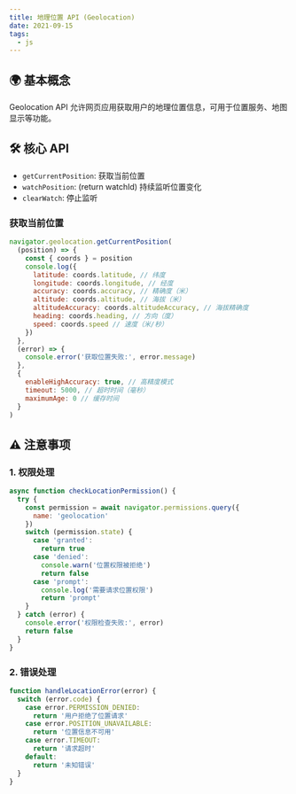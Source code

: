 ```yaml
---
title: 地理位置 API (Geolocation)
date: 2021-09-15
tags:
  - js
---
```


## 🌍 基本概念

Geolocation API 允许网页应用获取用户的地理位置信息，可用于位置服务、地图显示等功能。

## 🛠️ 核心 API

- `getCurrentPosition`: 获取当前位置
- `watchPosition`: (return watchId) 持续监听位置变化
- `clearWatch`: 停止监听

### 获取当前位置

```javascript
navigator.geolocation.getCurrentPosition(
  (position) => {
    const { coords } = position
    console.log({
      latitude: coords.latitude, // 纬度
      longitude: coords.longitude, // 经度
      accuracy: coords.accuracy, // 精确度（米）
      altitude: coords.altitude, // 海拔（米）
      altitudeAccuracy: coords.altitudeAccuracy, // 海拔精确度
      heading: coords.heading, // 方向（度）
      speed: coords.speed // 速度（米/秒）
    })
  },
  (error) => {
    console.error('获取位置失败:', error.message)
  },
  {
    enableHighAccuracy: true, // 高精度模式
    timeout: 5000, // 超时时间（毫秒）
    maximumAge: 0 // 缓存时间
  }
)
```

## ⚠️ 注意事项

### 1. 权限处理

```javascript
async function checkLocationPermission() {
  try {
    const permission = await navigator.permissions.query({
      name: 'geolocation'
    })
    switch (permission.state) {
      case 'granted':
        return true
      case 'denied':
        console.warn('位置权限被拒绝')
        return false
      case 'prompt':
        console.log('需要请求位置权限')
        return 'prompt'
    }
  } catch (error) {
    console.error('权限检查失败:', error)
    return false
  }
}
```

### 2. 错误处理

```javascript
function handleLocationError(error) {
  switch (error.code) {
    case error.PERMISSION_DENIED:
      return '用户拒绝了位置请求'
    case error.POSITION_UNAVAILABLE:
      return '位置信息不可用'
    case error.TIMEOUT:
      return '请求超时'
    default:
      return '未知错误'
  }
}
```
